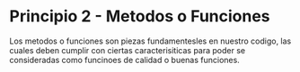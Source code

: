 # Principio 2 - Metodos o Funciones

Los metodos o funciones son piezas fundamentesles en nuestro codigo, las cuales deben cumplir con ciertas caracterisiticas para poder se consideradas como funcinoes de calidad o buenas funciones.
